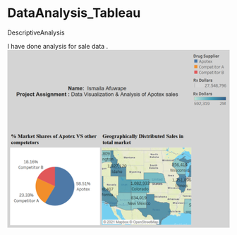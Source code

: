 # DataAnalysis_Tableau
DescriptiveAnalysis

I have done analysis for sale data .
![](images/picture1.png)
